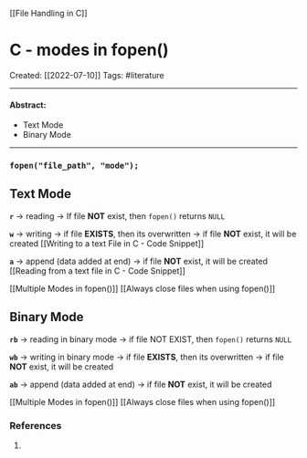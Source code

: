 [[File Handling in C]]

# C - modes in fopen()
Created:  [[2022-07-10]]
Tags: #literature 

---
#### Abstract:
- Text Mode
- Binary Mode
---
### `fopen("file_path", "mode");`

## Text Mode
**`r`** -> reading 
-> If file **NOT** exist, then `fopen()` returns `NULL`


**`w`** -> writing
-> if file **EXISTS**, then its overwritten
-> if file **NOT** exist, it will be created
[[Writing to a text File in C - Code Snippet]]


**`a`** -> append (data added at end)
-> if file **NOT** exist, it will be created
[[Reading from a text file in C - Code Snippet]]


[[Multiple Modes in fopen()]]
[[Always close files when using fopen()]]

## Binary Mode
**`rb`** -> reading in binary mode
-> if file NOT EXIST, then `fopen()` returns `NULL`



**`wb`** -> writing in binary mode
-> if file **EXISTS**, then its overwritten
-> if file **NOT** exist, it will be created



**`ab`** -> append (data added at end)
-> if file **NOT** exist, it will be created


[[Multiple Modes in fopen()]]
[[Always close files when using fopen()]]






### References
1. 